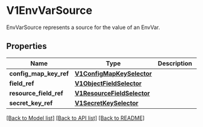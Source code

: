 # V1EnvVarSource

EnvVarSource represents a source for the value of an EnvVar.
## Properties
Name | Type | Description | Notes
------------ | ------------- | ------------- | -------------
**config_map_key_ref** | [**V1ConfigMapKeySelector**](V1ConfigMapKeySelector.md) |  | [optional] 
**field_ref** | [**V1ObjectFieldSelector**](V1ObjectFieldSelector.md) |  | [optional] 
**resource_field_ref** | [**V1ResourceFieldSelector**](V1ResourceFieldSelector.md) |  | [optional] 
**secret_key_ref** | [**V1SecretKeySelector**](V1SecretKeySelector.md) |  | [optional] 

[[Back to Model list]](../README.md#documentation-for-models) [[Back to API list]](../README.md#documentation-for-api-endpoints) [[Back to README]](../README.md)



